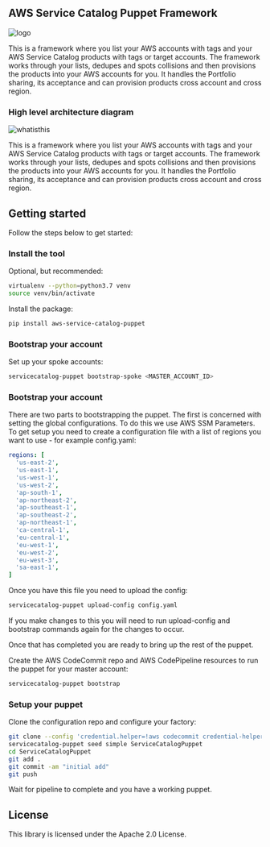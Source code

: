 ## AWS Service Catalog Puppet Framework

![logo](./docs/logo.png) 

This is a framework where you list your AWS accounts with tags and your AWS Service Catalog products with tags or target
accounts. The framework works through your lists, dedupes and spots collisions and then provisions the products into your 
AWS accounts for you. It handles the Portfolio sharing, its acceptance and can provision products cross account and cross 
region.

### High level architecture diagram

![whatisthis](./docs/whatisthis.png)

This is a framework where you list your AWS accounts with tags and your AWS Service Catalog products with tags or 
target accounts.  The framework works through your lists, dedupes and spots collisions and then provisions the products
into your AWS accounts for you.  It handles the Portfolio sharing, its acceptance and can provision products cross account
and cross region.

## Getting started

Follow the steps below to get started:

### Install the tool
Optional, but recommended:
```bash
virtualenv --python=python3.7 venv
source venv/bin/activate
```

Install the package:
```bash
pip install aws-service-catalog-puppet
```

### Bootstrap your account
Set up your spoke accounts:
```bash
servicecatalog-puppet bootstrap-spoke <MASTER_ACCOUNT_ID>
```

### Bootstrap your account

There are two parts to bootstrapping the puppet.  The first is concerned with setting the global configurations.  To do 
this we use AWS SSM Parameters.  To get setup you need to create a configuration file with a list of regions you want to 
use - for example config.yaml:

```yaml
regions: [
  'us-east-2',
  'us-east-1',
  'us-west-1',
  'us-west-2',
  'ap-south-1',
  'ap-northeast-2',
  'ap-southeast-1',
  'ap-southeast-2',
  'ap-northeast-1',
  'ca-central-1',
  'eu-central-1',
  'eu-west-1',
  'eu-west-2',
  'eu-west-3',
  'sa-east-1',
]
```
Once you have this file you need to upload the config:
```bash
servicecatalog-puppet upload-config config.yaml
```

If you make changes to this you will need to run upload-config and bootstrap commands again for the changes to occur.

Once that has completed you are ready to bring up the rest of the puppet.

Create the AWS CodeCommit repo and AWS CodePipeline resources to run the puppet for your 
master account:
```bash
servicecatalog-puppet bootstrap
```

### Setup your puppet
Clone the configuration repo and configure your factory:
```bash
git clone --config 'credential.helper=!aws codecommit credential-helper $@' --config 'credential.UseHttpPath=true' https://git-codecommit.eu-west-1.amazonaws.com/v1/repos/ServiceCatalogPuppet
servicecatalog-puppet seed simple ServiceCatalogPuppet
cd ServiceCatalogPuppet
git add .
git commit -am "initial add"
git push
```
Wait for pipeline to complete and you have a working puppet.

## License

This library is licensed under the Apache 2.0 License. 
